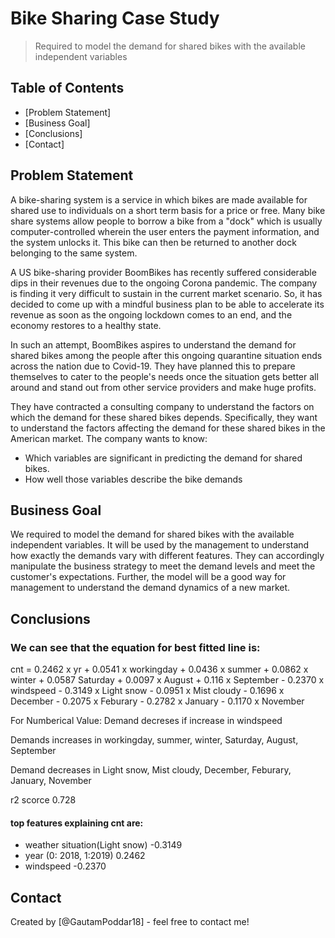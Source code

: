 # Bike Sharing Case Study
> Required to model the demand for shared bikes with the available independent variables


## Table of Contents
* [Problem Statement] 
* [Business Goal]
* [Conclusions]
* [Contact] 

<!-- You can include any other section that is pertinent to your problem -->

## Problem Statement

A bike-sharing system is a service in which bikes are made available for shared use to individuals on a short term basis for a price or free. Many bike share systems allow people to borrow a bike from a "dock" which is usually computer-controlled wherein the user enters the payment information, and the system unlocks it. This bike can then be returned to another dock belonging to the same system.

A US bike-sharing provider BoomBikes has recently suffered considerable dips in their revenues due to the ongoing Corona pandemic. The company is finding it very difficult to sustain in the current market scenario. So, it has decided to come up with a mindful business plan to be able to accelerate its revenue as soon as the ongoing lockdown comes to an end, and the economy restores to a healthy state. 

In such an attempt, BoomBikes aspires to understand the demand for shared bikes among the people after this ongoing quarantine situation ends across the nation due to Covid-19. They have planned this to prepare themselves to cater to the people's needs once the situation gets better all around and stand out from other service providers and make huge profits.

They have contracted a consulting company to understand the factors on which the demand for these shared bikes depends. Specifically, they want to understand the factors affecting the demand for these shared bikes in the American market. The company wants to know:

- Which variables are significant in predicting the demand for shared bikes.
- How well those variables describe the bike demands
<!-- You don't have to answer all the questions - just the ones relevant to your project. -->

## Business Goal
We  required to model the demand for shared bikes with the available independent variables. It will be used by the management to understand how exactly the demands vary with different features. They can accordingly manipulate the business strategy to meet the demand levels and meet the customer's expectations. Further, the model will be a good way for management to understand the demand dynamics of a new market. 

## Conclusions

### We can see that the equation for best fitted line is:
cnt = 0.2462 x yr + 0.0541 x workingday + 0.0436 x summer + 0.0862 x winter + 0.0587 Saturday + 0.0097 x August + 0.116 x September - 0.2370 x windspeed - 0.3149 x Light snow - 0.0951 x Mist cloudy - 0.1696 x December - 0.2075 x Feburary - 0.2782 x January - 0.1170 x November
<!-- You don't have to answer all the questions - just the ones relevant to your project. -->


<!-- As the libraries versions keep on changing, it is recommended to mention the version of library used in this project -->

For Numberical Value: Demand decreses if increase in windspeed

Demands increases in workingday, summer, winter, Saturday, August, September

Demand decreases in Light snow, Mist cloudy, December, Feburary, January, November

r2 scorce 0.728

#### top features explaining cnt are:
- weather situation(Light snow) -0.3149
- year (0: 2018, 1:2019) 0.2462
- windspeed -0.2370

## Contact
Created by [@GautamPoddar18] - feel free to contact me!


<!-- Optional -->
<!-- ## License -->
<!-- This project is open source and available under the [... License](). -->

<!-- You don't have to include all sections - just the one's relevant to your project -->
